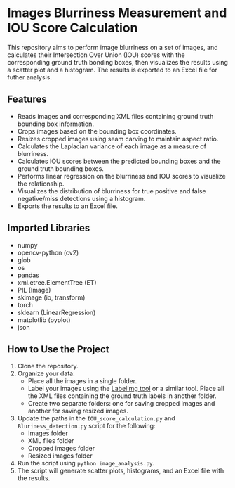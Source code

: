 
# Images Blurriness Measurement and IOU Score Calculation

This repository aims to perform image blurriness on a set of images, and calculates their Intersection Over Union (IOU) scores with the corresponding ground truth bonding boxes, then visualizes the results using a scatter plot and a histogram. The results is exported to an Excel file for futher analysis.


## Features

- Reads images and corresponding XML files containing ground truth bounding box information.
- Crops images based on the bounding box coordinates.
- Resizes cropped images using seam carving to maintain aspect ratio.
- Calculates the Laplacian variance of each image as a measure of blurriness.
- Calculates IOU scores between the predicted bounding boxes and the ground truth bounding boxes.
- Performs linear regression on the blurriness and IOU scores to visualize the relationship.
- Visualizes the distribution of blurriness for true positive and false negative/miss detections using a histogram.
- Exports the results to an Excel file.

## Imported Libraries
- numpy
- opencv-python (cv2)
- glob
- os
- pandas
- xml.etree.ElementTree (ET)
- PIL (Image)
- skimage (io, transform)
- torch
- sklearn (LinearRegression)
- matplotlib (pyplot)
- json
## How to Use the Project

1. Clone the repository.
2. Organize your data:
   - Place all the images in a single folder.
   - Label your images using the [LabelImg tool](https://github.com/pranjalAI/labelImg) or a similar tool. Place all the XML files containing the ground truth labels in another folder.
   - Create two separate folders: one for saving cropped images and another for saving resized images.
3. Update the paths in the `IOU_score_calculation.py` and `Bluriness_detection.py` script for the following:
   - Images folder
   - XML files folder
   - Cropped images folder
   - Resized images folder
4. Run the script using `python image_analysis.py`.
5. The script will generate scatter plots, histograms, and an Excel file with the results.
